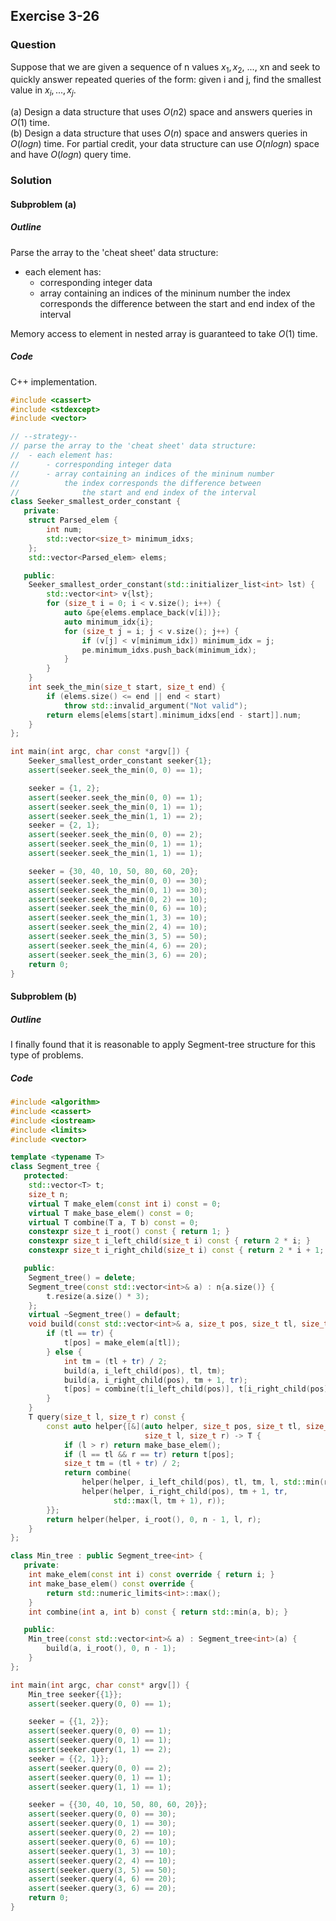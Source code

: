 ## Exercise 3-26
### Question

Suppose that we are given a sequence of n values $x_1, x_2$, ..., xn and seek to
quickly answer repeated queries of the form: given i and j, find the smallest
value in $x_i,...,x_j$.  

(a) Design a data structure that uses $O(n2)$ space and answers queries in $O(1)$
time.  
(b) Design a data structure that uses $O(n)$ space and answers queries in
$O(log n)$ time. For partial credit, your data structure can use $O(n log n)$
space and have $O(log n)$ query time.

### Solution

#### Subproblem (a)

##### Outline

Parse the array to the 'cheat sheet' data structure:
 - each element has:
     - corresponding integer data
     - array containing an indices of the mininum number
         the index corresponds the difference between
             the start and end index of the interval

Memory access to element in nested array is guaranteed to take $O(1)$ time.


##### Code

C++ implementation.

```cpp
#include <cassert>
#include <stdexcept>
#include <vector>

// --strategy--
// parse the array to the 'cheat sheet' data structure:
//  - each element has:
//      - corresponding integer data
//      - array containing an indices of the mininum number
//          the index corresponds the difference between
//              the start and end index of the interval
class Seeker_smallest_order_constant {
   private:
    struct Parsed_elem {
        int num;
        std::vector<size_t> minimum_idxs;
    };
    std::vector<Parsed_elem> elems;

   public:
    Seeker_smallest_order_constant(std::initializer_list<int> lst) {
        std::vector<int> v{lst};
        for (size_t i = 0; i < v.size(); i++) {
            auto &pe{elems.emplace_back(v[i])};
            auto minimum_idx{i};
            for (size_t j = i; j < v.size(); j++) {
                if (v[j] < v[minimum_idx]) minimum_idx = j;
                pe.minimum_idxs.push_back(minimum_idx);
            }
        }
    }
    int seek_the_min(size_t start, size_t end) {
        if (elems.size() <= end || end < start)
            throw std::invalid_argument("Not valid");
        return elems[elems[start].minimum_idxs[end - start]].num;
    }
};

int main(int argc, char const *argv[]) {
    Seeker_smallest_order_constant seeker{1};
    assert(seeker.seek_the_min(0, 0) == 1);

    seeker = {1, 2};
    assert(seeker.seek_the_min(0, 0) == 1);
    assert(seeker.seek_the_min(0, 1) == 1);
    assert(seeker.seek_the_min(1, 1) == 2);
    seeker = {2, 1};
    assert(seeker.seek_the_min(0, 0) == 2);
    assert(seeker.seek_the_min(0, 1) == 1);
    assert(seeker.seek_the_min(1, 1) == 1);

    seeker = {30, 40, 10, 50, 80, 60, 20};
    assert(seeker.seek_the_min(0, 0) == 30);
    assert(seeker.seek_the_min(0, 1) == 30);
    assert(seeker.seek_the_min(0, 2) == 10);
    assert(seeker.seek_the_min(0, 6) == 10);
    assert(seeker.seek_the_min(1, 3) == 10);
    assert(seeker.seek_the_min(2, 4) == 10);
    assert(seeker.seek_the_min(3, 5) == 50);
    assert(seeker.seek_the_min(4, 6) == 20);
    assert(seeker.seek_the_min(3, 6) == 20);
    return 0;
}

```

#### Subproblem (b)

##### Outline

I finally found that it is reasonable to apply Segment-tree structure for this type of problems.

##### Code

```cpp
#include <algorithm>
#include <cassert>
#include <iostream>
#include <limits>
#include <vector>

template <typename T>
class Segment_tree {
   protected:
    std::vector<T> t;
    size_t n;
    virtual T make_elem(const int i) const = 0;
    virtual T make_base_elem() const = 0;
    virtual T combine(T a, T b) const = 0;
    constexpr size_t i_root() const { return 1; }
    constexpr size_t i_left_child(size_t i) const { return 2 * i; }
    constexpr size_t i_right_child(size_t i) const { return 2 * i + 1; }

   public:
    Segment_tree() = delete;
    Segment_tree(const std::vector<int>& a) : n{a.size()} {
        t.resize(a.size() * 3);
    };
    virtual ~Segment_tree() = default;
    void build(const std::vector<int>& a, size_t pos, size_t tl, size_t tr) {
        if (tl == tr) {
            t[pos] = make_elem(a[tl]);
        } else {
            int tm = (tl + tr) / 2;
            build(a, i_left_child(pos), tl, tm);
            build(a, i_right_child(pos), tm + 1, tr);
            t[pos] = combine(t[i_left_child(pos)], t[i_right_child(pos)]);
        }
    }
    T query(size_t l, size_t r) const {
        const auto helper{[&](auto helper, size_t pos, size_t tl, size_t tr,
                              size_t l, size_t r) -> T {
            if (l > r) return make_base_elem();
            if (l == tl && r == tr) return t[pos];
            size_t tm = (tl + tr) / 2;
            return combine(
                helper(helper, i_left_child(pos), tl, tm, l, std::min(r, tm)),
                helper(helper, i_right_child(pos), tm + 1, tr,
                       std::max(l, tm + 1), r));
        }};
        return helper(helper, i_root(), 0, n - 1, l, r);
    }
};

class Min_tree : public Segment_tree<int> {
   private:
    int make_elem(const int i) const override { return i; }
    int make_base_elem() const override {
        return std::numeric_limits<int>::max();
    }
    int combine(int a, int b) const { return std::min(a, b); }

   public:
    Min_tree(const std::vector<int>& a) : Segment_tree<int>(a) {
        build(a, i_root(), 0, n - 1);
    }
};

int main(int argc, char const* argv[]) {
    Min_tree seeker{{1}};
    assert(seeker.query(0, 0) == 1);

    seeker = {{1, 2}};
    assert(seeker.query(0, 0) == 1);
    assert(seeker.query(0, 1) == 1);
    assert(seeker.query(1, 1) == 2);
    seeker = {{2, 1}};
    assert(seeker.query(0, 0) == 2);
    assert(seeker.query(0, 1) == 1);
    assert(seeker.query(1, 1) == 1);

    seeker = {{30, 40, 10, 50, 80, 60, 20}};
    assert(seeker.query(0, 0) == 30);
    assert(seeker.query(0, 1) == 30);
    assert(seeker.query(0, 2) == 10);
    assert(seeker.query(0, 6) == 10);
    assert(seeker.query(1, 3) == 10);
    assert(seeker.query(2, 4) == 10);
    assert(seeker.query(3, 5) == 50);
    assert(seeker.query(4, 6) == 20);
    assert(seeker.query(3, 6) == 20);
    return 0;
}
```
